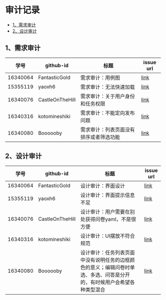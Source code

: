 ﻿# 审计记录

+ [1、需求审计](#1)
+ [2、设计审计](#2)

## <span id="1">1、需求审计</span>

| 学号     | github-id   | 标题                                   | issue url                                                    |
| -------- | --------------- | -------------------------------------- | ------------------------------------------------------------ |
| 16340064 | FantasticGold   | 需求审计：用例图                       | [link](<https://github.com/hhhghh/Dashboard/issues/20>)      |
| 15355119 | yaoxh6          | 需求审计：无法快速加载                 | [link](https://github.com/TeamWeGo/source_code/issues/47) |
| 16340076 | CastleOnTheHill | 需求审计：关于用户身份和任务权限       | [link](https://github.com/surplus-youyu/Dashboard/issues/11) |
| 16340316 | kotomineshiki |    需求审计：不能定向发布问题                                    |      [link](https://github.com/earnsparemoney/earnsparemoney.github.io/issues/6)                                                        |
| 16340080 | Boooooby | 需求审计：列表页面没有排序或者筛选功能 | [link](https://github.com/hhhghh/Dashboard/issues/6) |

## <span id="2">2、设计审计</span>

| 学号     | github-id  | 标题                                                         | issue url                                                    |
| -------- | --------------- | ------------------------------------------------------------ | ------------------------------------------------------------ |
| 16340064 | FantasticGold   | 设计审计：界面设计                                           | [link](<https://github.com/hhhghh/Dashboard/issues/21>) |
| 15355119 | yaoxh6          | 设计审计：界面提示信息不足                                   | [link](https://github.com/TeamWeGo/source_code/issues/48) |
| 16340076 | CastleOnTheHill | 设计审计：用户需要在别处获得问卷yaml，不是很方便             | [link](https://github.com/hhhghh/Dashboard/issues/4#issuecomment-504722209) |
| 16340316 | kotomineshiki |      设计审计：UI摆放不符合规范                                                        | [link](https://github.com/earnsparemoney/earnsparemoney.github.io/issues/7)                                                             |
| 16340080 | Boooooby | 设计审计：任务列表页面中没有说明任务的边框颜色的意义；编辑问卷时单选、多选、问答是分开的，有时候用户会希望各种类型混合 | [link](https://github.com/hhhghh/Happy-spare-money-front-end/issues/48) |

